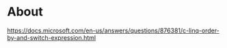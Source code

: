 ﻿# About

https://docs.microsoft.com/en-us/answers/questions/876381/c-linq-order-by-and-switch-expression.html
